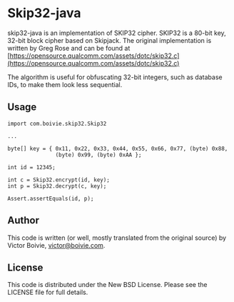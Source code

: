 # Skip32-java

skip32-java is an implementation of SKIP32 cipher. SKIP32 is a 80-bit key, 32-bit block cipher based on Skipjack. The original implementation is written by Greg Rose and can be found at [https://opensource.qualcomm.com/assets/dotc/skip32.c](https://opensource.qualcomm.com/assets/dotc/skip32.c)

The algorithm is useful for obfuscating 32-bit integers, such as database IDs, to make them look less sequential.

## Usage

    import com.boivie.skip32.Skip32
    
    ...
    
    byte[] key = { 0x11, 0x22, 0x33, 0x44, 0x55, 0x66, 0x77, (byte) 0x88,
                   (byte) 0x99, (byte) 0xAA };

    int id = 12345;

    int c = Skip32.encrypt(id, key);
    int p = Skip32.decrypt(c, key);
    
    Assert.assertEquals(id, p);

## Author

This code is written (or well, mostly translated from the original source) by Victor Boivie, <victor@boivie.com>.

## License

This code is distributed under the New BSD License. Please see the LICENSE file for full details.


